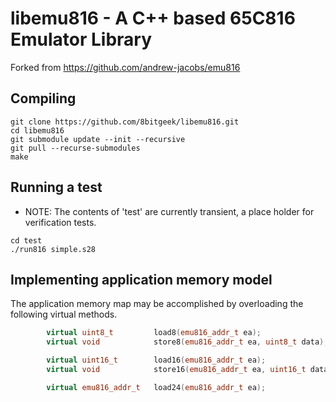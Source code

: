 # libemu816 - A C++ based 65C816 Emulator Library

Forked from https://github.com/andrew-jacobs/emu816

## Compiling

```
git clone https://github.com/8bitgeek/libemu816.git
cd libemu816
git submodule update --init --recursive
git pull --recurse-submodules
make
```

## Running a test

* NOTE: The contents of 'test' are currently transient, a place holder for verification tests.

```
cd test
./run816 simple.s28
```

## Implementing application memory model

The application memory map may be accomplished by overloading the following virtual methods.

```C++
        virtual uint8_t         load8(emu816_addr_t ea);
        virtual void            store8(emu816_addr_t ea, uint8_t data);

        virtual uint16_t        load16(emu816_addr_t ea);
        virtual void            store16(emu816_addr_t ea, uint16_t data);

        virtual emu816_addr_t   load24(emu816_addr_t ea);
```
